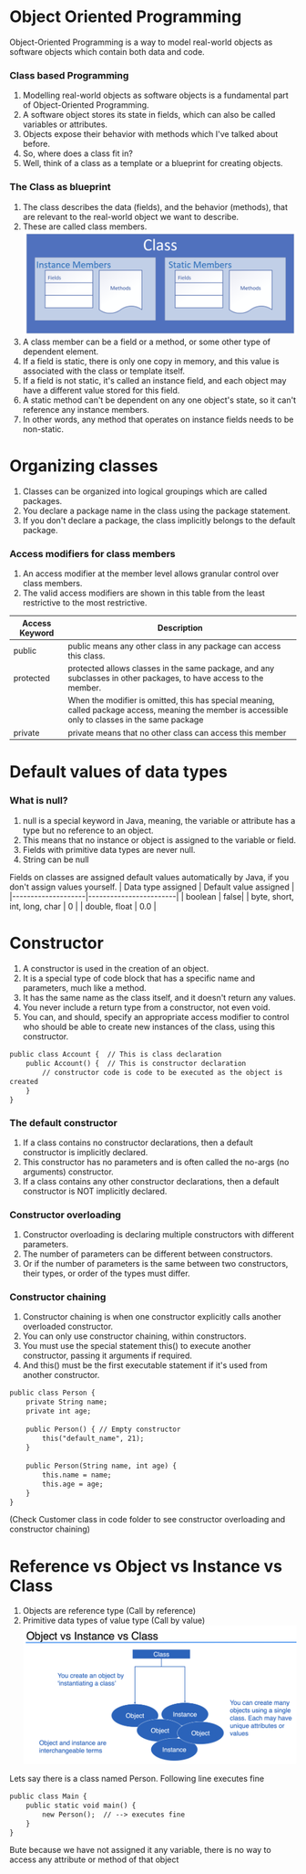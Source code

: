 # Object Oriented Programming

Object-Oriented Programming is a way to model real-world objects as software objects which contain both data and code.

### Class based Programming

1. Modelling real-world objects as software objects is a fundamental part of Object-Oriented Programming.
2. A software object stores its state in fields, which can also be called variables or attributes.
3. Objects expose their behavior with methods which I've talked about before.
4. So, where does a class fit in?
5. Well, think of a class as a template or a blueprint for creating objects.

### The Class as blueprint

1. The class describes the data (fields), and the behavior (methods), that are relevant to the real-world object we want to describe.
2. These are called class members.
   ![alt text](./images/class_blueprint.png)
3. A class member can be a field or a method, or some other type of dependent element.
4. If a field is static, there is only one copy in memory, and this value is associated with the class or template itself.
5. If a field is not static, it's called an instance field, and each object may have a different value stored for this field.
6. A static method can't be dependent on any one object's state, so it can't reference any instance members.
7. In other words, any method that operates on instance fields needs to be non-static.

# Organizing classes

1. Classes can be organized into logical groupings which are called packages.
2. You declare a package name in the class using the package statement.
3. If you don't declare a package, the class implicitly belongs to the default package.

### Access modifiers for class members

1. An access modifier at the member level allows granular control over class members.
2. The valid access modifiers are shown in this table from the least restrictive to the most restrictive.

| Access Keyword | Description                                                                                                                                         |
| -------------- | --------------------------------------------------------------------------------------------------------------------------------------------------- |
| public         | public means any other class in any package can access this class.                                                                                  |
| protected      | protected allows classes in the same package, and any subclasses in other packages, to have access to the member.                                   |
|                | When the modifier is omitted, this has special meaning, called package access, meaning the member is accessible only to classes in the same package |
| private        | private means that no other class can access this member                                                                                            |

# Default values of data types

### What is null?

1. null is a special keyword in Java, meaning, the variable or attribute has a type but no reference to an object.
2. This means that no instance or object is assigned to the variable or field.
3. Fields with primitive data types are never null.
4. String can be null

Fields on classes are assigned default values automatically by Java, if you don't assign values yourself.
| Data type assigned | Default value assigned |
|--------------------|------------------------|
| boolean | false|
| byte, short, int, long, char | 0 |
| double, float | 0.0 |

# Constructor

1. A constructor is used in the creation of an object.
2. It is a special type of code block that has a specific name and parameters, much like a method.
3. It has the same name as the class itself, and it doesn't return any values.
4. You never include a return type from a constructor, not even void.
5. You can, and should, specify an appropriate access modifier to control who should be able to create new instances of the class, using this constructor.

```
public class Account {  // This is class declaration
    public Account() {  // This is constructor declaration
        // constructor code is code to be executed as the object is created
    }
}
```

### The default constructor

1. If a class contains no constructor declarations, then a default constructor is implicitly declared.
2. This constructor has no parameters and is often called the no-args (no arguments) constructor.
3. If a class contains any other constructor declarations, then a default constructor is NOT implicitly declared.

### Constructor overloading

1. Constructor overloading is declaring multiple constructors with different parameters.
2. The number of parameters can be different between constructors.
3. Or if the number of parameters is the same between two constructors, their types, or order of the types must differ.

### Constructor chaining

1. Constructor chaining is when one constructor explicitly calls another overloaded constructor.
2. You can only use constructor chaining, within constructors.
3. You must use the special statement this() to execute another constructor, passing it arguments if required.
4. And this() must be the first executable statement if it's used from another constructor.

```
public class Person {
    private String name;
    private int age;

    public Person() { // Empty constructor
        this("default_name", 21);
    }

    public Person(String name, int age) {
        this.name = name;
        this.age = age;
    }
}
```

(Check Customer class in code folder to see constructor overloading and constructor chaining)

# Reference vs Object vs Instance vs Class

1. Objects are reference type (Call by reference)
2. Primitive data types of value type (Call by value)
   ![alt text](./images/Object-class-instance.png)

Lets say there is a class named Person.
Following line executes fine

```
public class Main {
    public static void main() {
        new Person();  // --> executes fine
    }
}
```

Bute because we have not assigned it any variable, there is no way to access any attribute or method of that object
